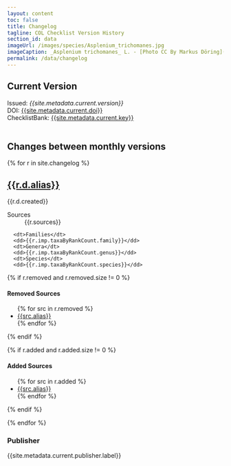 ```yaml
---
layout: content
toc: false
title: Changelog
tagline: COL Checklist Version History
section_id: data
imageUrl: /images/species/Asplenium_trichomanes.jpg
imageCaption: _Asplenium trichomanes_ L. - [Photo CC By Markus Döring](https://www.inaturalist.org/observations/15132827)
permalink: /data/changelog
---
```


## Current Version

<div id="version">  
  Issued: <i>{{site.metadata.current.version}}</i>
  <br/>
  DOI: <a href="https://doi.org/{{site.metadata.current.doi}}">{{site.metadata.current.doi}}</a>
  <br/>
  ChecklistBank: <a href="https://www.checklistbank.org/dataset/{{site.metadata.current.key}}/about">{{site.metadata.current.key}}</a>
  <br/>
  <br/>
</div>


## Changes between monthly versions

<div id="changes">  
{% for r in site.changelog %}
  <h2><a href="https://www.checklistbank.org/dataset/{{r.d.key}}">{{r.d.alias}}</a></h2>
  <span>{{r.d.created}}</span>
  <dl>
      <dt>Sources</dt>
      <dd>{{r.sources}}</dd>

      <dt>Families</dt>
      <dd>{{r.imp.taxaByRankCount.family}}</dd>
      <dt>Genera</dt>
      <dd>{{r.imp.taxaByRankCount.genus}}</dd>
      <dt>Species</dt>
      <dd>{{r.imp.taxaByRankCount.species}}</dd>
  </dl>
  {% if r.removed and r.removed.size != 0 %}
    <h4>Removed Sources</h4>
    <ul>
    {% for src in r.removed %}
      <li><a href="https://www.checklistbank.org/dataset/{{r.prev.key}}/source/{{src.key}}">{{src.alias}}</a></li>
    {% endfor %}
    </ul>
  {% endif %}

  {% if r.added and r.added.size != 0 %}
    <h4>Added Sources</h4>
    <ul>
    {% for src in r.added %}
      <li><a href="https://www.checklistbank.org/dataset/{{r.d.key}}/source/{{src.key}}">{{src.alias}}</a></li>
    {% endfor %}
    </ul>
  {% endif %}
  

{% endfor %}
</div>


### Publisher
{{site.metadata.current.publisher.label}}

